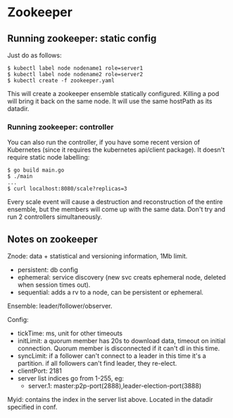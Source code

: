 # Zookeeper

## Running zookeeper: static config

Just do as follows:
```console
$ kubectl label node nodename1 role=server1
$ kubectl label node nodename2 role=server2
$ kubectl create -f zookeeper.yaml
```

This will create a zookeeper ensemble statically configured. Killing a pod will bring it back on the same node. It will use the same hostPath as its datadir.

### Running zookeeper: controller

You can also run the controller, if you have some recent version of Kubernetes (since it requires the kubernetes api/client package). It doesn't require static node labelling:
```
$ go build main.go
$ ./main
...
$ curl localhost:8080/scale?replicas=3
```

Every scale event will cause a destruction and reconstruction of the entire ensemble, but the members will come up with the same data. Don't try and run 2 controllers simultaneously. 

## Notes on zookeeper

Znode: data + statistical and versioning information, 1Mb limit.
* persistent: db config
* ephemeral: service discovery (new svc creats ephemeral node, deleted when session times out).
* sequential: adds a rv to a node, can be persistent or ephemeral.

Ensemble: leader/follower/observer.

Config:
* tickTime: ms, unit for other timeouts
* initLimit: a quorum member has 20s to download data, timeout on initial connection. Quorum member is disconnected if it can't dl in this time.
* syncLimit: if a follower can't connect to a leader in this time it's a partition. if all followers can't find leader, they re-elect.
* clientPort: 2181
* server list indices go from 1-255, eg:
    - server.1: master:p2p-port(2888),leader-election-port(3888)

Myid: contains the index in the server list above. Located in the datadir specified in conf.
